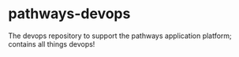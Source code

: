 # pathways-devops
The devops repository to support the pathways application platform; contains all things devops!
